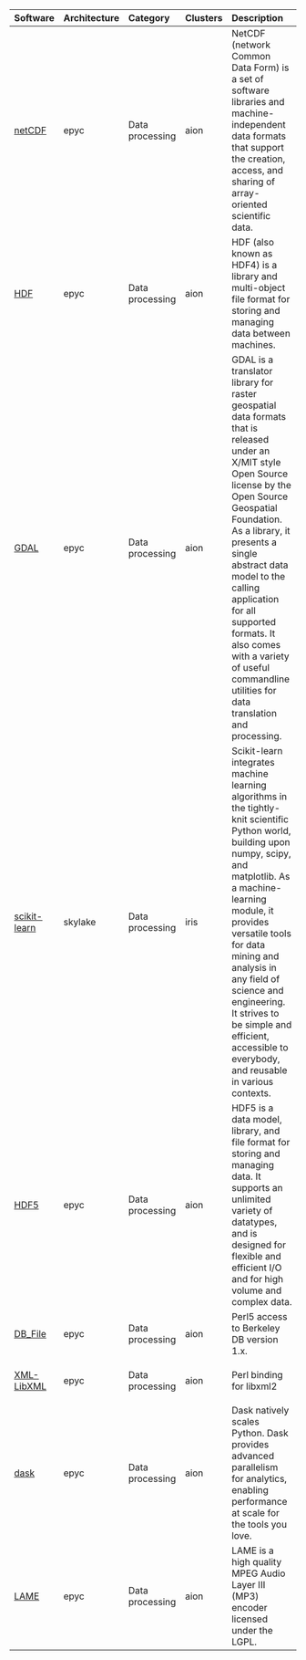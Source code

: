 | Software                                                                                  | Architecture   | Category               | Clusters    | Description                                                                                                                                                                                                                                                                                                                                                                        |
|:------------------------------------------------------------------------------------------|:---------------|:-----------------------|:------------|:-----------------------------------------------------------------------------------------------------------------------------------------------------------------------------------------------------------------------------------------------------------------------------------------------------------------------------------------------------------------------------------|
| <p><a href=https://www.unidata.ucar.edu/software/netcdf/>netCDF</a></p>                   | <p>epyc</p>    | <p>Data processing</p> | <p>aion</p> | NetCDF (network Common Data Form) is a set of software libraries and machine-independent data formats that support the creation, access, and sharing of array-oriented scientific data.                                                                                                                                                                                            |
| <p><a href=https://www.hdfgroup.org/products/hdf4/>HDF</a></p>                            | <p>epyc</p>    | <p>Data processing</p> | <p>aion</p> | HDF (also known as HDF4) is a library and multi-object file format for storing and managing data between machines.                                                                                                                                                                                                                                                                 |
| <p><a href=https://www.gdal.org>GDAL</a></p>                                              | <p>epyc</p>    | <p>Data processing</p> | <p>aion</p> | GDAL is a translator library for raster geospatial data formats that is released under an X/MIT style Open Source license by the Open Source Geospatial Foundation. As a library, it presents a single abstract data model to the calling application for all supported formats. It also comes with a variety of useful commandline utilities for data translation and processing. |
| <p><a href=https://scikit-learn.org/stable/index.html>scikit-learn</a></p>                | <p>skylake</p> | <p>Data processing</p> | <p>iris</p> | Scikit-learn integrates machine learning algorithms in the tightly-knit scientific Python world, building upon numpy, scipy, and matplotlib. As a machine-learning module, it provides versatile tools for data mining and analysis in any field of science and engineering. It strives to be simple and efficient, accessible to everybody, and reusable in various contexts.     |
| <p><a href=https://portal.hdfgroup.org/display/support>HDF5</a></p>                       | <p>epyc</p>    | <p>Data processing</p> | <p>aion</p> | HDF5 is a data model, library, and file format for storing and managing data. It supports an unlimited variety of datatypes, and is designed for flexible and efficient I/O and for high volume and complex data.                                                                                                                                                                  |
| <p><a href=https://perldoc.perl.org/DB_File.html>DB_File</a></p>                          | <p>epyc</p>    | <p>Data processing</p> | <p>aion</p> | Perl5 access to Berkeley DB version 1.x.                                                                                                                                                                                                                                                                                                                                           |
| <p><a href=https://metacpan.org/pod/distribution/XML-LibXML/LibXML.pod>XML-LibXML</a></p> | <p>epyc</p>    | <p>Data processing</p> | <p>aion</p> | Perl binding for libxml2                                                                                                                                                                                                                                                                                                                                                           |
| <p><a href=https://dask.org/>dask</a></p>                                                 | <p>epyc</p>    | <p>Data processing</p> | <p>aion</p> | Dask natively scales Python. Dask provides advanced parallelism for analytics, enabling performance at scale for the tools you love.                                                                                                                                                                                                                                               |
| <p><a href=http://lame.sourceforge.net/>LAME</a></p>                                      | <p>epyc</p>    | <p>Data processing</p> | <p>aion</p> | LAME is a high quality MPEG Audio Layer III (MP3) encoder licensed under the LGPL.                                                                                                                                                                                                                                                                                                 |